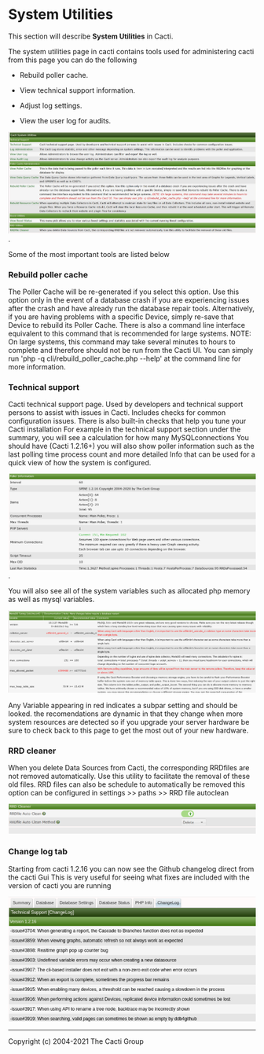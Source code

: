 # System Utilities

This section will describe **System Utilities** in Cacti.

The system utilities page in cacti contains tools used for administering
cacti from this page you can do the following

- Rebuild poller cache.

- View technical support information.

- Adjust log settings.

- View the user log for audits.

![System Utilities](images/cacti_system_utilities.JPG).

Some of the most important tools are listed below

### Rebuild poller cache

The Poller Cache will be re-generated if you select this option. Use this
option only in the event of a database crash if you are experiencing issues
after the crash and have already run the database repair tools. Alternatively,
if you are having problems with a specific Device, simply re-save that Device
to rebuild its Poller Cache. There is also a command line interface equivalent
to this command that is recommended for large systems. NOTE: On large systems,
this command may take several minutes to hours to complete and therefore
should not be run from the Cacti UI. You can simply run
'php -q cli/rebuild_poller_cache.php --help' at the command line for more
information.

### Technical support

Cacti technical support page. 
Used by developers and technical support persons to assist with issues in Cacti.
Includes checks for common configuration issues.
There is also built-in checks that help you tune your Cacti installation
For example in the technical support section under the summary, you will see a calculation for how many MySQLconnections
You should have (Cacti 1.2.16+) you will also show poller information such as the last polling time process count and more detailed
Info that can be used for a quick view of how the system is configured.

![System Utilities](images/system-utilities-poller.png).

You will also see all of the system variables such as allocated php memory
as well as mysql variables.

![System Utilities](images/system-utilities-db.png)

Any Variable appearing in red indicates a subpar setting and should be looked.
the recomendations are dynamic in that they change when more system resources are
detected so if you upgrade your server hardware be sure to check back to this page
to get the most out of your new hardware.

### RRD cleaner

When you delete Data Sources from Cacti, the corresponding RRDfiles are not
removed automatically. Use this utility to facilitate the removal of
these old files.
RRD files can also be schedule to automatically be removed this option can
be configured in settings >> paths >> RRD file autoclean

![System Utilities](images/rrd-autoclean.png)

### Change log tab

Starting from cacti 1.2.16 you can now see the Github changelog direct from the cacti Gui
This is very useful for seeing what fixes are included with the version of cacti you are running

![System Utilities](images/change-log-sysutils.png)



---
Copyright (c) 2004-2021 The Cacti Group
